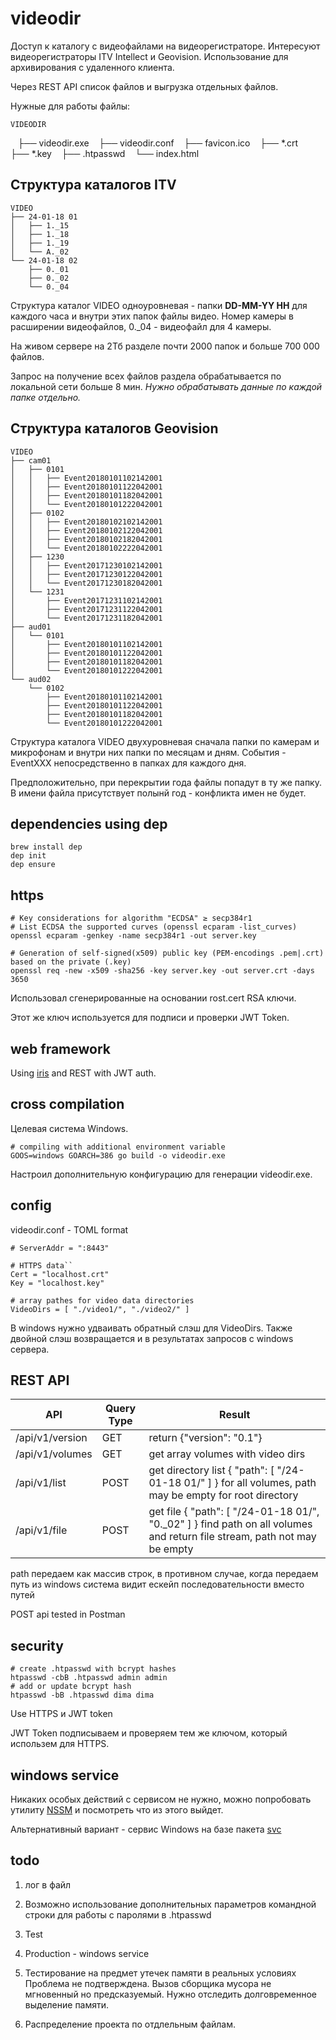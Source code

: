 videodir
========

Доступ к каталогу с видеофайлами на видеорегистраторе.
Интересуют видеорегистраторы ITV Intellect и Geovision.
Использование для архивирования с удаленного клиента.

Через REST API список файлов и выгрузка отдельных файлов.

Нужные для работы файлы:

    VIDEODIR
    ├── videodir.exe
    ├── videodir.conf
    ├── favicon.ico
    ├── *.crt
    ├── *.key
    ├── .htpasswd
    └── index.html

Структура каталогов ITV
-----------------------

    VIDEO
    ├── 24-01-18 01
    │   ├── 1._15
    │   ├── 1._18
    │   ├── 1._19
    │   └── A._02
    └── 24-01-18 02
        ├── 0._01
        ├── 0._02
        └── 0._04

Структура каталог VIDEO одноуровневая - папки **DD-MM-YY HH** для каждого часа
и внутри этих папок файлы видео. Номер камеры в расширении видеофайлов,
0._04 - видеофайл для 4 камеры. 

На живом сервере на 2Тб разделе почти 2000 папок и больше 700 000
файлов.
 
Запрос на получение всех файлов раздела обрабатывается по
локальной сети больше 8 мин. _Нужно обрабатывать данные по каждой
папке отдельно._

Структура каталогов Geovision
-----------------------------

    VIDEO
    ├── cam01
    │   ├── 0101
    │   │   ├── Event20180101102142001
    │   │   ├── Event20180101122042001
    │   │   ├── Event20180101182042001
    │   │   └── Event20180101222042001
    │   ├── 0102
    │   │   ├── Event20180102102142001
    │   │   ├── Event20180102122042001
    │   │   ├── Event20180102182042001
    │   │   └── Event20180102222042001
    │   ├── 1230
    │   │   ├── Event20171230102142001
    │   │   ├── Event20171230122042001
    │   │   └── Event20171230182042001
    │   └── 1231
    │       ├── Event20171231102142001
    │       ├── Event20171231122042001
    │       └── Event20171231182042001
    ├── aud01
    │   └── 0101
    │       ├── Event20180101102142001
    │       ├── Event20180101122042001
    │       ├── Event20180101182042001
    │       └── Event20180101222042001
    └── aud02
        └── 0102
            ├── Event20180101102142001
            ├── Event20180101122042001
            ├── Event20180101182042001
            └── Event20180101222042001

Структура каталога VIDEO двухуровневая сначала папки по камерам
и микрофонам и внутри них папки по месяцам и дням.
События - EventXXX непосредственно в папках для каждого дня.

Предположительно, при перекрытии года файлы попадут в ту же папку.
В имени файла присутствует полынй год - конфликта имен не будет.

dependencies using dep
----------------------

    brew install dep
    dep init
    dep ensure

https
-----

    # Key considerations for algorithm "ECDSA" ≥ secp384r1
    # List ECDSA the supported curves (openssl ecparam -list_curves)
    openssl ecparam -genkey -name secp384r1 -out server.key

    # Generation of self-signed(x509) public key (PEM-encodings .pem|.crt) based on the private (.key)
    openssl req -new -x509 -sha256 -key server.key -out server.crt -days 3650

Использовал сгенерированные на основании rost.cert RSA ключи.

Этот же ключ используется для подписи и проверки JWT Token.

web framework
-------------

Using [iris](https://iris-go.com) and REST with JWT auth. 

cross compilation
-----------------

Целевая система Windows.

    # compiling with additional environment variable
    GOOS=windows GOARCH=386 go build -o videodir.exe

Настроил дополнительную конфигурацию для генерации videodir.exe.

config
------

videodir.conf - TOML format

    # ServerAddr = ":8443"
    
    # HTTPS data``
    Cert = "localhost.crt"
    Key = "localhost.key"
    
    # array pathes for video data directories
    VideoDirs = [ "./video1/", "./video2/" ]

В windows нужно удваивать обратный слэш для VideoDirs.
Также двойной слэш возвращается и в результатах запросов с windows
сервера.

REST API
--------

API                    | Query Type | Result
---------------------- | ---------- | ------
/api/v1/version        | GET        | return {"version": "0.1"}
/api/v1/volumes        | GET        | get array volumes with video dirs
/api/v1/list           | POST       | get directory list { "path": [ "/24-01-18 01/" ] } for all volumes, path may be empty for root directory
/api/v1/file           | POST       | get file { "path": [ "/24-01-18 01/", "0._02" ] } find path on all volumes and return file stream, path not may be empty


path передаем как массив строк, в противном случае, когда 
передаем путь из windows система видит ескейп последовательности
вместо путей

POST api tested in Postman

security
--------

    # create .htpasswd with bcrypt hashes
    htpasswd -cbB .htpasswd admin admin
    # add or update bcrypt hash
    htpasswd -bB .htpasswd dima dima
    
Use HTTPS и JWT token

JWT Token подписываем и проверяем тем же ключом, который использем
для HTTPS.

windows service
---------------

Никаких особых действий с сервисом не нужно, можно попробовать
утилиту [NSSM](http://nssm.cc/) и посмотреть что из этого выйдет.

Альтернативный вариант - сервис Windows на базе пакета [svc](https://github.com/golang/sys/tree/master/windows/svc)

todo
----

1. лог в файл

1.  Возможно использование дополнительных параметров командной строки для
работы с паролями в .htpasswd  

1. Test

2. Production - windows service

3. Тестирование на предмет утечек памяти в реальных условиях
Проблема не подтверждена. Вызов сборщика мусора не мгновенный но
предсказуемый. Нужно отследить долговременное выделение памяти.

4. Распределение проекта по отдлельным файлам.
